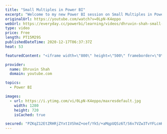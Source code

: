 ```yaml
---
title: "Small Multiples in Power BI"
excerpt: "Welcome to my new Power BI session on Small Multiples in Power BI. “Small Multiples”- a new feature rolled out during December 2020 Power BI Desktop Update. Small Multiples is available as a Preview feature at this moment. This is a very cool feature we can use with our stacked bar and column charts,"
originalUrl: https://youtube.com/watch?v=0LpN-K4eppo
webUrl: https://everyday.cc/powerbi/learning/videos/dhruvin-shah-small-multiples-in-power-bi/
type: video
price: Free
length: PT15M29S
publishedDateTime: 2020-12-17T06:37:37Z
heat: 53

featuredContent: "<iframe width=\"800\" height=\"500\" frameborder=\"0\" src=\"https://www.youtube.com/embed/0LpN-K4eppo\" allow=\"accelerometer; autoplay; encrypted-media; gyroscope; picture-in-picture\" allowfullscreen></iframe>"

provider:
  name: Dhruvin Shah
  domain: youtube.com

topics:
  - Power BI

images:
  - url: https://i.ytimg.com/vi/0LpN-K4eppo/maxresdefault.jpg
    width: 1280
    height: 720
    isCached: true

secured: "PZKqZ12EtZRHRjZYxt1VShmZ+oef/Yk5/+aMqpUQSz6T/S6v7VZw3TvYFLcmH61yLxq3n9HU2q1svsenRBMqwAl1j0yx+PMTmeSeH/wkDqBuEavsumhkuw8NPIsPdA/0tNZ7r4vFLnmVW/wSrcx5yvlU+DB2hFvAcgLvgIliNLC2xhoolQ9RU1E7NPSF10qW9Alagre9BKt7MJNzBkXFhBpPToIZNzW4wMMdt27m/L3ZGXuUuDculJqt2sxOGcmB4SA1qNCDdAKkvN+tczA72YAuCXNRHGa/H6RxOQ5hYqaR0YboDZ9tO3B6ytaQi0XXeF1N7Y6KK3NytFOc5SysK+8V58AlOFiBN5EBAWy3CQFz0LDRZq8iUwzhpJlEQ55T+ZCPUqEshHMKPqe1fRSknhOWIic2dKKLZ4idDXbCAxQ=;KpK9JsKdM2Otm5d+9+m0uQ=="
---
```


